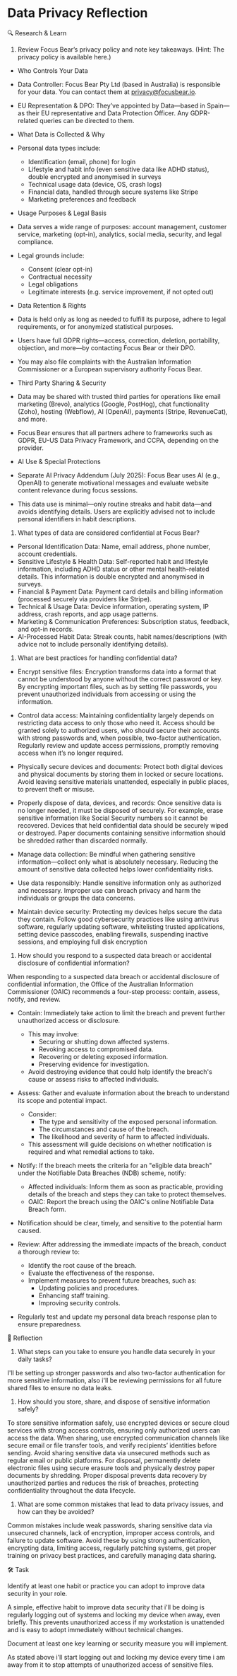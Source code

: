 # Data Privacy Reflection

🔍 Research & Learn

1. Review Focus Bear’s privacy policy and note key takeaways. (Hint: The privacy
   policy is available here.)

- Who Controls Your Data

- Data Controller: Focus Bear Pty Ltd (based in Australia) is responsible for
  your data. You can contact them at <privacy@focusbear.io>.

- EU Representation & DPO: They’ve appointed by Data—based in Spain—as their EU
  representative and Data Protection Officer. Any GDPR-related queries can be
  directed to them.

- What Data is Collected & Why

- Personal data types include:
  - Identification (email, phone) for login
  - Lifestyle and habit info (even sensitive data like ADHD status), double
    encrypted and anonymised in surveys
  - Technical usage data (device, OS, crash logs)
  - Financial data, handled through secure systems like Stripe
  - Marketing preferences and feedback

- Usage Purposes & Legal Basis

- Data serves a wide range of purposes: account management, customer service,
  marketing (opt-in), analytics, social media, security, and legal compliance.

- Legal grounds include:
  - Consent (clear opt-in)
  - Contractual necessity
  - Legal obligations
  - Legitimate interests (e.g. service improvement, if not opted out)

- Data Retention & Rights

- Data is held only as long as needed to fulfill its purpose, adhere to legal
  requirements, or for anonymized statistical purposes.
- Users have full GDPR rights—access, correction, deletion, portability,
  objection, and more—by contacting Focus Bear or their DPO.
- You may also file complaints with the Australian Information Commissioner or a
  European supervisory authority Focus Bear.

- Third Party Sharing & Security

- Data may be shared with trusted third parties for operations like email
  marketing (Brevo), analytics (Google, PostHog), chat functionality (Zoho),
  hosting (Webflow), AI (OpenAI), payments (Stripe, RevenueCat), and more.
- Focus Bear ensures that all partners adhere to frameworks such as GDPR, EU-US
  Data Privacy Framework, and CCPA, depending on the provider.

- AI Use & Special Protections

- Separate AI Privacy Addendum (July 2025): Focus Bear uses AI (e.g., OpenAI) to
  generate motivational messages and evaluate website content relevance during
  focus sessions.
- This data use is minimal—only routine streaks and habit data—and avoids
  identifying details. Users are explicitly advised not to include personal
  identifiers in habit descriptions.

1. What types of data are considered confidential at Focus Bear?

- Personal Identification Data: Name, email address, phone number, account
  credentials.
- Sensitive Lifestyle & Health Data: Self-reported habit and lifestyle
  information, including ADHD status or other mental health–related details.
  This information is double encrypted and anonymised in surveys.
- Financial & Payment Data: Payment card details and billing information
  (processed securely via providers like Stripe).
- Technical & Usage Data: Device information, operating system, IP address,
  crash reports, and app usage patterns.
- Marketing & Communication Preferences: Subscription status, feedback, and
  opt-in records.
- AI-Processed Habit Data: Streak counts, habit names/descriptions (with advice
  not to include personally identifying details).

1. What are best practices for handling confidential data?

- Encrypt sensitive files: Encryption transforms data into a format that cannot
  be understood by anyone without the correct password or key. By encrypting
  important files, such as by setting file passwords, you prevent unauthorized
  individuals from accessing or using the information.

- Control data access: Maintaining confidentiality largely depends on
  restricting data access to only those who need it. Access should be granted
  solely to authorized users, who should secure their accounts with strong
  passwords and, when possible, two-factor authentication. Regularly review and
  update access permissions, promptly removing access when it’s no longer
  required.

- Physically secure devices and documents: Protect both digital devices and
  physical documents by storing them in locked or secure locations. Avoid
  leaving sensitive materials unattended, especially in public places, to
  prevent theft or misuse.

- Properly dispose of data, devices, and records: Once sensitive data is no
  longer needed, it must be disposed of securely. For example, erase sensitive
  information like Social Security numbers so it cannot be recovered. Devices
  that held confidential data should be securely wiped or destroyed. Paper
  documents containing sensitive information should be shredded rather than
  discarded normally.

- Manage data collection: Be mindful when gathering sensitive
  information—collect only what is absolutely necessary. Reducing the amount of
  sensitive data collected helps lower confidentiality risks.

- Use data responsibly: Handle sensitive information only as authorized and
  necessary. Improper use can breach privacy and harm the individuals or groups
  the data concerns.

- Maintain device security: Protecting my devices helps secure the data they
  contain. Follow good cybersecurity practices like using antivirus software,
  regularly updating software, whitelisting trusted applications, setting device
  passcodes, enabling firewalls, suspending inactive sessions, and employing
  full disk encryption

1. How should you respond to a suspected data breach or accidental disclosure of
   confidential information?

When responding to a suspected data breach or accidental disclosure of
confidential information, the Office of the Australian Information Commissioner
(OAIC) recommends a four-step process: contain, assess, notify, and review.

- Contain: Immediately take action to limit the breach and prevent further
  unauthorized access or disclosure.
  - This may involve:
    - Securing or shutting down affected systems.
    - Revoking access to compromised data.
    - Recovering or deleting exposed information.
    - Preserving evidence for investigation.
  - Avoid destroying evidence that could help identify the breach's cause or
    assess risks to affected individuals.

- Assess: Gather and evaluate information about the breach to understand its
  scope and potential impact.
  - Consider:
    - The type and sensitivity of the exposed personal information.
    - The circumstances and cause of the breach.
    - The likelihood and severity of harm to affected individuals.
  - This assessment will guide decisions on whether notification is required and
    what remedial actions to take.

- Notify: If the breach meets the criteria for an "eligible data breach" under
  the Notifiable Data Breaches (NDB) scheme, notify:
  - Affected individuals: Inform them as soon as practicable, providing details
    of the breach and steps they can take to protect themselves.
  - OAIC: Report the breach using the OAIC's online Notifiable Data Breach form.
- Notification should be clear, timely, and sensitive to the potential harm
  caused.

- Review: After addressing the immediate impacts of the breach, conduct a
  thorough review to:
  - Identify the root cause of the breach.
  - Evaluate the effectiveness of the response.
  - Implement measures to prevent future breaches, such as:
    - Updating policies and procedures.
    - Enhancing staff training.
    - Improving security controls.
- Regularly test and update my personal data breach response plan to ensure
  preparedness.

📝 Reflection

1. What steps can you take to ensure you handle data securely in your daily
   tasks?

I'll be setting up stronger passwords and also two-factor authentication for
more sensitive information, also i'll be reviewing permissions for all future
shared files to ensure no data leaks.

1. How should you store, share, and dispose of sensitive information safely?

To store sensitive information safely, use encrypted devices or secure cloud
services with strong access controls, ensuring only authorized users can access
the data. When sharing, use encrypted communication channels like secure email
or file transfer tools, and verify recipients’ identities before sending. Avoid
sharing sensitive data via unsecured methods such as regular email or public
platforms. For disposal, permanently delete electronic files using secure
erasure tools and physically destroy paper documents by shredding. Proper
disposal prevents data recovery by unauthorized parties and reduces the risk of
breaches, protecting confidentiality throughout the data lifecycle.

1. What are some common mistakes that lead to data privacy issues, and how can
   they be avoided?

Common mistakes include weak passwords, sharing sensitive data via unsecured
channels, lack of encryption, improper access controls, and failure to update
software. Avoid these by using strong authentication, encrypting data, limiting
access, regularly patching systems, get proper training on privacy best
practices, and carefully managing data sharing.

🛠️ Task

Identify at least one habit or practice you can adopt to improve data security
in your role.

A simple, effective habit to improve data security that i'll be doing is
regularly logging out of systems and locking my device when away, even briefly.
This prevents unauthorized access if my workstation is unattended and is easy to
adopt immediately without technical changes.

Document at least one key learning or security measure you will implement.

As stated above i'll start logging out and locking my device every time i am
away from it to stop attempts of unauthorized access of sensitive files.
